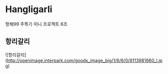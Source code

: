 # Hangligarli
항해99 주특기 미니 프로젝트 6조
## 항리갈리

![항리갈리] (http://openimage.interpark.com/goods_image_big/1/6/6/0/8113981660_l.jpg)
